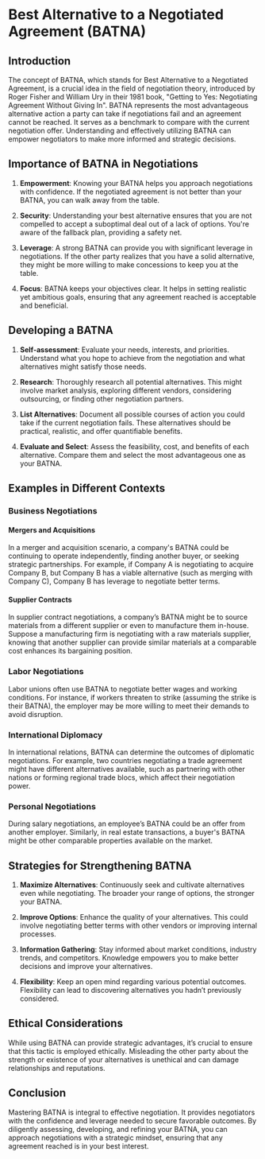 # Best Alternative to a Negotiated Agreement (BATNA)

## Introduction
The concept of BATNA, which stands for Best Alternative to a Negotiated Agreement, is a crucial idea in the field of negotiation theory, introduced by Roger Fisher and William Ury in their 1981 book, "Getting to Yes: Negotiating Agreement Without Giving In". BATNA represents the most advantageous alternative action a party can take if negotiations fail and an agreement cannot be reached. It serves as a benchmark to compare with the current negotiation offer. Understanding and effectively utilizing BATNA can empower negotiators to make more informed and strategic decisions.

## Importance of BATNA in Negotiations

1. **Empowerment**: Knowing your BATNA helps you approach negotiations with confidence. If the negotiated agreement is not better than your BATNA, you can walk away from the table.
   
2. **Security**: Understanding your best alternative ensures that you are not compelled to accept a suboptimal deal out of a lack of options. You're aware of the fallback plan, providing a safety net.

3. **Leverage**: A strong BATNA can provide you with significant leverage in negotiations. If the other party realizes that you have a solid alternative, they might be more willing to make concessions to keep you at the table.

4. **Focus**: BATNA keeps your objectives clear. It helps in setting realistic yet ambitious goals, ensuring that any agreement reached is acceptable and beneficial.

## Developing a BATNA

1. **Self-assessment**: Evaluate your needs, interests, and priorities. Understand what you hope to achieve from the negotiation and what alternatives might satisfy those needs.

2. **Research**: Thoroughly research all potential alternatives. This might involve market analysis, exploring different vendors, considering outsourcing, or finding other negotiation partners.

3. **List Alternatives**: Document all possible courses of action you could take if the current negotiation fails. These alternatives should be practical, realistic, and offer quantifiable benefits.

4. **Evaluate and Select**: Assess the feasibility, cost, and benefits of each alternative. Compare them and select the most advantageous one as your BATNA.

## Examples in Different Contexts

### Business Negotiations

#### Mergers and Acquisitions

In a merger and acquisition scenario, a company's BATNA could be continuing to operate independently, finding another buyer, or seeking strategic partnerships. For example, if Company A is negotiating to acquire Company B, but Company B has a viable alternative (such as merging with Company C), Company B has leverage to negotiate better terms.

#### Supplier Contracts

In supplier contract negotiations, a company’s BATNA might be to source materials from a different supplier or even to manufacture them in-house. Suppose a manufacturing firm is negotiating with a raw materials supplier, knowing that another supplier can provide similar materials at a comparable cost enhances its bargaining position.

### Labor Negotiations

Labor unions often use BATNA to negotiate better wages and working conditions. For instance, if workers threaten to strike (assuming the strike is their BATNA), the employer may be more willing to meet their demands to avoid disruption.

### International Diplomacy

In international relations, BATNA can determine the outcomes of diplomatic negotiations. For example, two countries negotiating a trade agreement might have different alternatives available, such as partnering with other nations or forming regional trade blocs, which affect their negotiation power.

### Personal Negotiations

During salary negotiations, an employee’s BATNA could be an offer from another employer. Similarly, in real estate transactions, a buyer's BATNA might be other comparable properties available on the market.

## Strategies for Strengthening BATNA

1. **Maximize Alternatives**: Continuously seek and cultivate alternatives even while negotiating. The broader your range of options, the stronger your BATNA.

2. **Improve Options**: Enhance the quality of your alternatives. This could involve negotiating better terms with other vendors or improving internal processes.

3. **Information Gathering**: Stay informed about market conditions, industry trends, and competitors. Knowledge empowers you to make better decisions and improve your alternatives.

4. **Flexibility**: Keep an open mind regarding various potential outcomes. Flexibility can lead to discovering alternatives you hadn’t previously considered.

## Ethical Considerations

While using BATNA can provide strategic advantages, it’s crucial to ensure that this tactic is employed ethically. Misleading the other party about the strength or existence of your alternatives is unethical and can damage relationships and reputations.

## Conclusion

Mastering BATNA is integral to effective negotiation. It provides negotiators with the confidence and leverage needed to secure favorable outcomes. By diligently assessing, developing, and refining your BATNA, you can approach negotiations with a strategic mindset, ensuring that any agreement reached is in your best interest.
